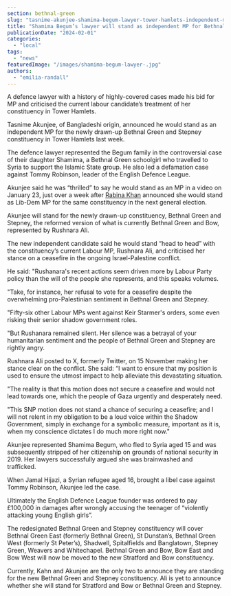 ```yaml
---
section: bethnal-green
slug: "tasnime-akunjee-shamima-begum-lawyer-tower-hamlets-independent-mp"
title: "Shamima Begum’s lawyer will stand as independent MP for Bethnal Green and Stepney"
publicationDate: "2024-02-01"
categories: 
  - "local"
tags: 
  - "news"
featuredImage: "/images/shamima-begum-lawyer-.jpg"
authors: 
  - "emilia-randall"
---
```


A defence lawyer with a history of highly-covered cases made his bid for MP and criticised the current labour candidate’s treatment of her constituency in Tower Hamlets.

Tasnime Akunjee, of Bangladeshi origin, announced he would stand as an independent MP for the newly drawn-up Bethnal Green and Stepney constituency in Tower Hamlets last week. 

The defence lawyer represented the Begum family in the controversial case of their daughter Shamima, a Bethnal Green schoolgirl who travelled to Syria to support the Islamic State group. He also led a defamation case against Tommy Robinson, leader of the English Defence League. 

Akunjee said he was “thrilled” to say he would stand as an MP in a video on January 23, just over a week after [Rabina Khan](https://bethnalgreenlondon.co.uk/rabina-khan-tower-hamlets-councillor-liberal-democrat-mp/) announced she would stand as Lib-Dem MP for the same constituency in the next general election.

Akunjee will stand for the newly drawn-up constituency, Bethnal Green and Stepney, the reformed version of what is currently Bethnal Green and Bow, represented by Rushnara Ali.

The new independent candidate said he would stand “head to head” with the constituency’s current Labour MP, Rushnara Ali, and criticised her stance on a ceasefire in the ongoing Israel-Palestine conflict. 

He said: "Rushanara's recent actions seem driven more by Labour Party policy than the will of the people she represents, and this speaks volumes.

"Take, for instance, her refusal to vote for a ceasefire despite the overwhelming pro-Palestinian sentiment in Bethnal Green and Stepney.

"Fifty-six other Labour MPs went against Keir Starmer's orders, some even risking their senior shadow government roles.

"But Rushanara remained silent. Her silence was a betrayal of your humanitarian sentiment and the people of Bethnal Green and Stepney are rightly angry.

Rushnara Ali posted to X, formerly Twitter, on 15 November making her stance clear on the conflict. She said: “I want to ensure that my position is used to ensure the utmost impact to help alleviate this devastating situation.

"The reality is that this motion does not secure a ceasefire and would not lead towards one, which the people of Gaza urgently and desperately need.

"This SNP motion does not stand a chance of securing a ceasefire; and I will not relent in my obligation to be a loud voice within the Shadow Government, simply in exchange for a symbolic measure, important as it is, when my conscience dictates I do much more right now."

Akunjee represented Shamima Begum, who fled to Syria aged 15 and was subsequently stripped of her citizenship on grounds of national security in 2019. Her lawyers successfully argued she was brainwashed and trafficked. 

When ​​Jamal Hijazi, a Syrian refugee aged 16, brought a libel case against Tommy Robinson, Akunjee led the case. 

Ultimately the English Defence League founder was ordered to pay £100,000 in damages after wrongly accusing the teenager of “violently attacking young English girls”. 

The redesignated Bethnal Green and Stepney constituency will cover Bethnal Green East (formerly Bethnal Green), St Dunstan’s, Bethnal Green West (formerly St Peter’s), Shadwell, Spitalfields and Banglatown, Stepney Green, Weavers and Whitechapel. Bethnal Green and Bow, Bow East and Bow West will now be moved to the new Stratford and Bow constituency. 

Currently, Kahn and Akunjee are the only two to announce they are standing for the new Bethnal Green and Stepney constituency. Ali is yet to announce whether she will stand for Stratford and Bow or Bethnal Green and Stepney.
